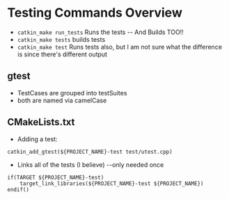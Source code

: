 # Testing Commands Overview
* `catkin_make run_tests` Runs the tests -- And Builds TOO!!
* `catkin_make tests` builds tests
* `catkin_make test` Runs tests also, but I am not sure what the difference is since there's different output

## gtest 
* TestCases are grouped into testSuites
* both are named via camelCase
## CMakeLists.txt
* Adding a test:
```
catkin_add_gtest(${PROJECT_NAME}-test test/utest.cpp)
```
* Links all of the tests (I believe) --only needed once
```
if(TARGET ${PROJECT_NAME}-test)
    target_link_libraries(${PROJECT_NAME}-test ${PROJECT_NAME})
endif()
```